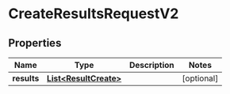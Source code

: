 

# CreateResultsRequestV2


## Properties

| Name | Type | Description | Notes |
|------------ | ------------- | ------------- | -------------|
|**results** | [**List&lt;ResultCreate&gt;**](ResultCreate.md) |  |  [optional] |



